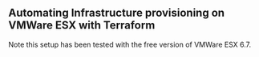 ## Automating Infrastructure provisioning on VMWare ESX with Terraform

Note this setup has been tested with the free version of VMWare ESX 6.7.